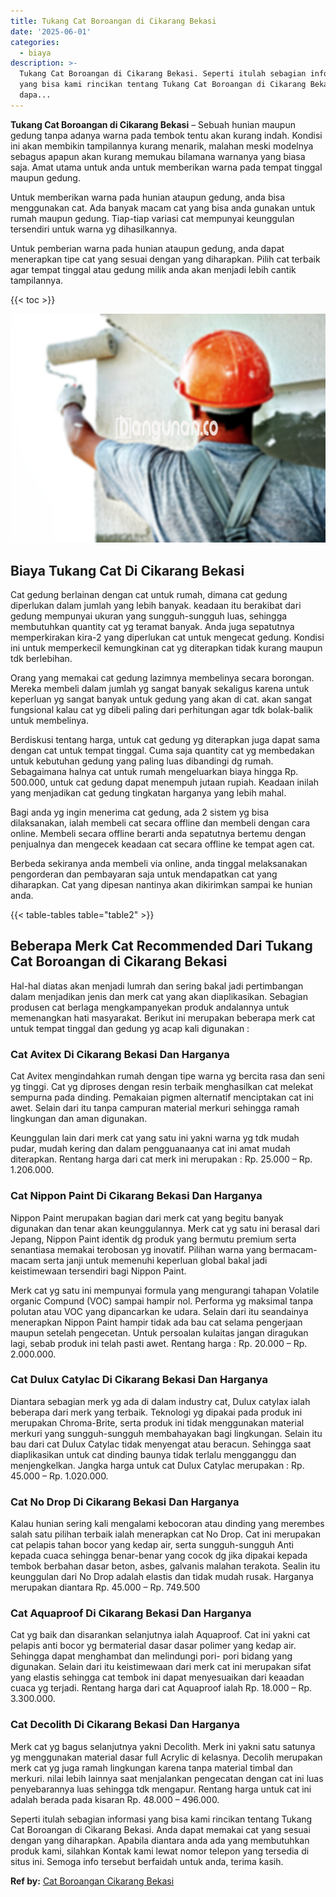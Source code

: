 ```yaml
---
title: Tukang Cat Boroangan di Cikarang Bekasi
date: '2025-06-01'
categories:
  - biaya
description: >-
  Tukang Cat Boroangan di Cikarang Bekasi. Seperti itulah sebagian informasi
  yang bisa kami rincikan tentang Tukang Cat Boroangan di Cikarang Bekasi. Anda
  dapa...
---
```


**Tukang Cat Boroangan di Cikarang Bekasi** – Sebuah hunian maupun gedung tanpa adanya warna pada tembok tentu akan kurang indah. Kondisi ini akan membikin tampilannya kurang menarik, malahan meski modelnya sebagus apapun akan kurang memukau bilamana warnanya yang biasa saja. Amat utama untuk anda untuk memberikan warna pada tempat tinggal maupun gedung.

Untuk memberikan warna pada hunian ataupun gedung, anda bisa menggunakan cat. Ada banyak macam cat yang bisa anda gunakan untuk rumah maupun gedung. Tiap-tiap variasi cat mempunyai keunggulan tersendiri untuk warna yg dihasilkannya.

Untuk pemberian warna pada hunian ataupun gedung, anda dapat menerapkan tipe cat yang sesuai dengan yang diharapkan. Pilih cat terbaik agar tempat tinggal atau gedung milik anda akan menjadi lebih cantik tampilannya.

{{< toc >}}

![Tukang Cat Boroangan di Cikarang Bekasi](/images/jasa-cat-murah23.png)

## Biaya Tukang Cat Di Cikarang Bekasi

Cat gedung berlainan dengan cat untuk rumah, dimana cat gedung diperlukan dalam jumlah yang lebih banyak. keadaan itu berakibat dari gedung mempunyai ukuran yang sungguh-sungguh luas, sehingga membutuhkan quantity cat yg teramat banyak. Anda juga sepatutnya memperkirakan kira-2 yang diperlukan cat untuk mengecat gedung. Kondisi ini untuk memperkecil kemungkinan cat yg diterapkan tidak kurang maupun tdk berlebihan.

Orang yang memakai cat gedung lazimnya membelinya secara borongan. Mereka membeli dalam jumlah yg sangat banyak sekaligus karena untuk keperluan yg sangat banyak untuk gedung yang akan di cat. akan sangat fungsional kalau cat yg dibeli paling dari perhitungan agar tdk bolak-balik untuk membelinya.

Berdiskusi tentang harga, untuk cat gedung yg diterapkan juga dapat sama dengan cat untuk tempat tinggal. Cuma saja quantity cat yg membedakan untuk kebutuhan gedung yang paling luas dibandingi dg rumah. Sebagaimana halnya cat untuk rumah mengeluarkan biaya hingga Rp. 500.000, untuk cat gedung dapat menempuh jutaan rupiah. Keadaan inilah yang menjadikan cat gedung tingkatan harganya yang lebih mahal.

Bagi anda yg ingin menerima cat gedung, ada 2 sistem yg bisa dilaksanakan, ialah membeli cat secara offline dan membeli dengan cara online. Membeli secara offline berarti anda sepatutnya bertemu dengan penjualnya dan mengecek keadaan cat secara offline ke tempat agen cat.

Berbeda sekiranya anda membeli via online, anda tinggal melaksanakan pengorderan dan pembayaran saja untuk mendapatkan cat yang diharapkan. Cat yang dipesan nantinya akan dikirimkan sampai ke hunian anda.

{{< table-tables table="table2" >}}

## Beberapa Merk Cat Recommended Dari Tukang Cat Boroangan di Cikarang Bekasi

Hal-hal diatas akan menjadi lumrah dan sering bakal jadi pertimbangan dalam menjadikan jenis dan merk cat yang akan diaplikasikan. Sebagian produsen cat berlaga mengkampanyekan produk andalannya untuk memenangkan hati masyarakat. Berikut ini merupakan beberapa merk cat untuk tempat tinggal dan gedung yg acap kali digunakan :

### Cat Avitex Di Cikarang Bekasi Dan Harganya

Cat Avitex mengindahkan rumah dengan tipe warna yg bercita rasa dan seni yg tinggi. Cat yg diproses dengan resin terbaik menghasilkan cat melekat sempurna pada dinding. Pemakaian pigmen alternatif menciptakan cat ini awet. Selain dari itu tanpa campuran material merkuri sehingga ramah lingkungan dan aman digunakan.

Keunggulan lain dari merk cat yang satu ini yakni warna yg tdk mudah pudar, mudah kering dan dalam pengguanaanya cat ini amat mudah diterapkan. Rentang harga dari cat merk ini merupakan : Rp. 25.000 – Rp. 1.206.000.

### Cat Nippon Paint Di Cikarang Bekasi Dan Harganya

Nippon Paint merupakan bagian dari merk cat yang begitu banyak digunakan dan tenar akan keunggulannya. Merk cat yg satu ini berasal dari Jepang, Nippon Paint identik dg produk yang bermutu premium serta senantiasa memakai terobosan yg inovatif. Pilihan warna yang bermacam-macam serta janji untuk memenuhi keperluan global bakal jadi keistimewaan tersendiri bagi Nippon Paint.

Merk cat yg satu ini mempunyai formula yang mengurangi tahapan Volatile organic Compund (VOC) sampai hampir nol. Performa yg maksimal tanpa polutan atau VOC yang dipancarkan ke udara. Selain dari itu seandainya menerapkan Nippon Paint hampir tidak ada bau cat selama pengerjaan maupun setelah pengecetan. Untuk persoalan kulaitas jangan diragukan lagi, sebab produk ini telah pasti awet. Rentang harga : Rp. 20.000 – Rp. 2.000.000.

### Cat Dulux Catylac Di Cikarang Bekasi Dan Harganya

Diantara sebagian merk yg ada di dalam industry cat, Dulux catylax ialah beberapa dari merk yang terbaik. Teknologi yg dipakai pada produk ini merupakan Chroma-Brite, serta produk ini tidak menggunakan material merkuri yang sungguh-sungguh membahayakan bagi lingkungan. Selain itu bau dari cat Dulux Catylac tidak menyengat atau beracun. Sehingga saat diaplikasikan untuk cat dinding baunya tidak terlalu mengganggu dan menjengkelkan. Jangka harga untuk cat Dulux Catylac merupakan : Rp. 45.000 – Rp. 1.020.000.

### Cat No Drop Di Cikarang Bekasi Dan Harganya

Kalau hunian sering kali mengalami kebocoran atau dinding yang merembes salah satu pilihan terbaik ialah menerapkan cat No Drop. Cat ini merupakan cat pelapis tahan bocor yang kedap air, serta sungguh-sungguh Anti kepada cuaca sehingga benar-benar yang cocok dg jika dipakai kepada tembok berbahan dasar beton, asbes, galvanis malahan terakota. Sealin itu keunggulan dari No Drop adalah elastis dan tidak mudah rusak. Harganya merupakan diantara Rp. 45.000 – Rp. 749.500

### Cat Aquaproof Di Cikarang Bekasi Dan Harganya

Cat yg baik dan disarankan selanjutnya ialah Aquaproof. Cat ini yakni cat pelapis anti bocor yg bermaterial dasar dasar polimer yang kedap air. Sehingga dapat menghambat dan melindungi pori- pori bidang yang digunakan. Selain dari itu keistimewaan dari merk cat ini merupakan sifat yang elastis sehingga cat tembok ini dapat menyesuaikan dari keaadan cuaca yg terjadi. Rentang harga dari cat Aquaproof ialah Rp. 18.000 – Rp. 3.300.000.

### Cat Decolith Di Cikarang Bekasi Dan Harganya

Merk cat yg bagus selanjutnya yakni Decolith. Merk ini yakni satu satunya yg menggunakan material dasar full Acrylic di kelasnya. Decolih merupakan merk cat yg juga ramah lingkungan karena tanpa material timbal dan merkuri. nilai lebih lainnya saat menjalankan pengecatan dengan cat ini luas penyebarannya luas sehingga tdk mengapur. Rentang harga untuk cat ini adalah berada pada kisaran Rp. 48.000 – 496.000.

Seperti itulah sebagian informasi yang bisa kami rincikan tentang Tukang Cat Boroangan di Cikarang Bekasi. Anda dapat memakai cat yang sesuai dengan yang diharapkan. Apabila diantara anda ada yang membutuhkan produk kami, silahkan Kontak kami lewat nomor telepon yang tersedia di situs ini. Semoga info tersebut berfaidah untuk anda, terima kasih.

**Ref by:** [Cat Boroangan Cikarang Bekasi](https://id.wikipedia.org/wiki/Cat)
